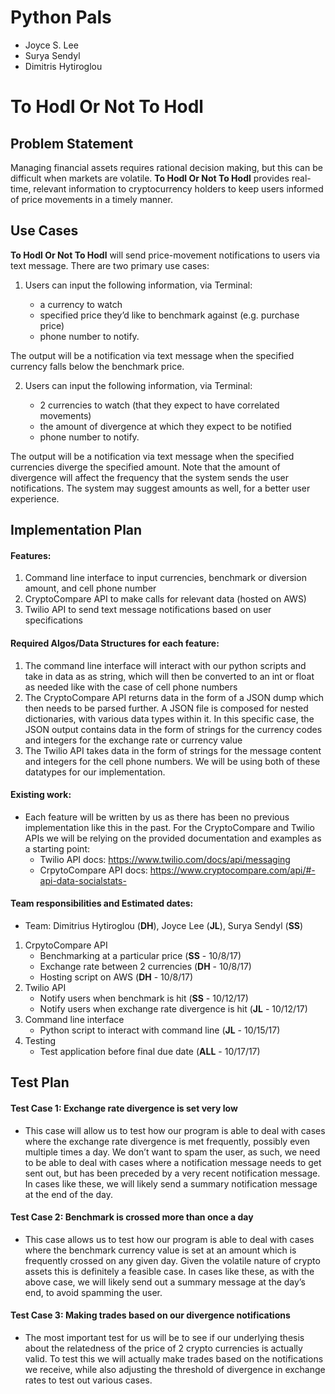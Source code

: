 # Python Pals
* Joyce S. Lee
* Surya Sendyl
* Dimitris Hytiroglou


# To Hodl Or Not To Hodl
## Problem Statement
Managing financial assets requires rational decision making, but this can be difficult when markets are volatile. **To Hodl Or Not To Hodl** provides real-time, relevant information to cryptocurrency holders to keep users informed of price movements in a timely manner.

## Use Cases
**To Hodl Or Not To Hodl** will send price-movement notifications to users via text message. There are two primary use cases:
1. Users can input the following information, via Terminal:

    * a currency to watch 
    * specified price they’d like to benchmark against (e.g. purchase price)
    * phone number to notify. 

The output will be a notification via text message when the specified currency falls below the benchmark price. 

2. Users can input the following information, via Terminal:

    * 2 currencies to watch (that they expect to have correlated movements) 
    * the amount of divergence at which they expect to be notified 
    * phone number to notify. 

The output will be a notification via text message when the specified currencies diverge the specified amount. Note that the amount of divergence will affect the frequency that the system sends the user notifications. The system may suggest amounts as well, for a better user experience.


## Implementation Plan
#### Features:
1. Command line interface to input currencies, benchmark or diversion amount, and cell phone number
2. CryptoCompare API to make calls for relevant data (hosted on AWS)
3. Twilio API to send text message notifications based on user specifications

#### Required Algos/Data Structures for each feature:
1. The command line interface will interact with our python scripts and take in data as as string, which will then be converted to an int or float as needed like with the case of cell phone numbers
2. The CryptoCompare API returns data in the form of a JSON dump which then needs to be parsed further. A JSON file is composed for nested dictionaries, with various data types within it. In this specific case, the JSON output contains data in the form of strings for the currency codes and integers for the exchange rate or currency value
3. The Twilio API takes data in the form of strings for the message content and integers for the cell phone numbers. We will be using both of these datatypes for our implementation. 

#### Existing work:
* Each feature will be written by us as there has been no previous implementation like this in the past. For the CryptoCompare and Twilio APIs we will be relying on the provided documentation and examples as a starting point:
	* Twilio API docs: https://www.twilio.com/docs/api/messaging
	* CrpytoCompare API docs: https://www.cryptocompare.com/api/#-api-data-socialstats-

#### Team responsibilities and Estimated dates:
* Team: Dimitrius Hytiroglou (**DH**), Joyce Lee (**JL**), Surya Sendyl (**SS**)
1. CrpytoCompare API
	* Benchmarking at a particular price (**SS** - 10/8/17)
	* Exchange rate between 2 currencies (**DH** - 10/8/17)
	* Hosting script on AWS (**DH** - 10/8/17)
2. Twilio API
	* Notify users when benchmark is hit (**SS** - 10/12/17)
	* Notify users when exchange rate divergence is hit (**JL** - 10/12/17)
3. Command line interface
	* Python script to interact with command line (**JL** - 10/15/17)
4. Testing
	* Test application before final due date (**ALL** - 10/17/17)

## Test Plan
#### Test Case 1: Exchange rate divergence is set very low
* This case will allow us to test how our program is able to deal with cases where the exchange rate divergence is met frequently, possibly even multiple times a day. We don’t want to spam the user, as such, we need to be able to deal with cases where a notification message needs to get sent out, but has been preceded by a very recent notification message. In cases like these, we will likely send a summary notification message at the end of the day.

#### Test Case 2: Benchmark is crossed more than once a day
* This case allows us to test how our program is able to deal with cases where the benchmark currency value is set at an amount which is frequently crossed on any given day. Given the volatile nature of crypto assets this is definitely a feasible case. In cases like these, as with the above case, we will likely send out a summary message at the day’s end, to avoid spamming the user. 

#### Test Case 3: Making trades based on our divergence notifications
* The most important test for us will be to see if our underlying thesis about the relatedness of the price of 2 crypto currencies is actually valid. To test this we will actually make trades based on the notifications we receive, while also adjusting the threshold of divergence in exchange rates to test out various cases. 

